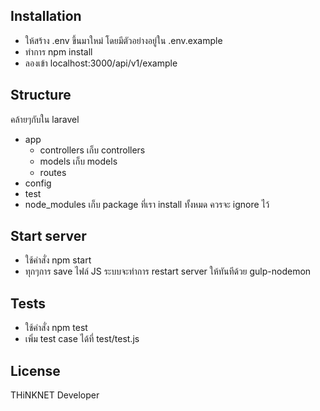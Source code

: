 ## Installation

- ให้สร้าง .env ขึ้นมาใหม่ โดยมีตัวอย่างอยู่ใน .env.example
- ทำการ npm install
- ลองเข้า localhost:3000/api/v1/example

## Structure

คล้ายๆกับใน laravel
- app
	- controllers เก็บ controllers  
	- models เก็บ models
	- routes 
- config
- test
- node_modules เก็บ package ที่เรา install ทั้งหมด ควรจะ ignore ไว้

## Start server

- ใช้คำสั่ง npm start
- ทุกๆการ save ไฟล์ JS ระบบจะทำการ restart server ให้ทันทีด้วย gulp-nodemon

## Tests

- ใช้คำสั่ง npm test
- เพิ่ม test case ได้ที่ test/test.js

## License

THiNKNET Developer
